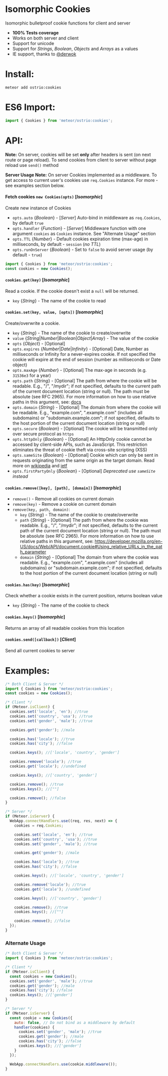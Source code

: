 Isomorphic Cookies
========
Isomorphic bulletproof cookie functions for client and server

 - __100% Tests coverage__
 - Works on both server and client
 - Support for unicode
 - Support for *Strings*, *Boolean*, *Objects* and *Arrays* as a values
 - IE support, thanks to [@derwok](https://github.com/derwok)

Install:
========
```shell
meteor add ostrio:cookies
```

ES6 Import:
========
```jsx
import { Cookies } from 'meteor/ostrio:cookies';
```

API:
========
__Note:__ On server, cookies will be set __only__ after headers is sent (on next route or page reload). To send cookies from client to server without page reload use `send()` method

__Server Usage Note:__ On server Cookies implemented as a middleware. To get access to current user's cookies use `req.Cookies` instance. For more - see examples section below.

#### Fetch cookies `new Cookies(opts)` [*Isomorphic*]
Create new instance of Cookies
  - `opts.auto` {*Boolean*} - [*Server*] Auto-bind in middleware as `req.Cookies`, by default `true`
  - `opts.handler` {*Function*} - [*Server*] Middleware function with one argument `cookies` as `Cookies` instance. See "Alternate Usage" section
  - `opts.TTL` {*Number*} - Default cookies expiration time (max-age) in milliseconds, by default - `session` (*no TTL*)
  - `opts.runOnServer` {*Boolean*} - Set to `false` to avoid server usage (by default - `true`)
```jsx
import { Cookies } from 'meteor/ostrio:cookies';
const cookies = new Cookies();
```

#### `cookies.get(key)` [*Isomorphic*]
Read a cookie. If the cookie doesn't exist a `null` will be returned.
  - `key` {*String*} - The name of the cookie to read

#### `cookies.set(key, value, [opts])` [*Isomorphic*]
Create/overwrite a cookie.
  - `key` {*String*} - The name of the cookie to create/overwrite
  - `value` {*String*|*Number*|*Boolean*|*Object*|*Array*} - The value of the cookie
  - `opts` {*Object*} - [Optional]
  - `opts.expires` {*Number*|*Date*|*Infinity*} - [Optional] Date, Number as milliseconds or Infinity for a never-expires cookie. If not specified the cookie will expire at the end of session (number as milliseconds or Date object)
  - `opts.maxAge` {*Number*} - [Optional] The max-age in seconds (e.g. `31536e3` for a year)
  - `opts.path` {*String*} - [Optional] The path from where the cookie will be readable. E.g., "/", "/mydir"; if not specified, defaults to the current path of the current document location (string or null). The path must be absolute (see RFC 2965). For more information on how to use relative paths in this argument, see: [docs](https://developer.mozilla.org/en-US/docs/Web/API/document.cookie#Using_relative_URLs_in_the_path_parameter)
  - `opts.domain` {*String*} - [Optional] The domain from where the cookie will be readable. E.g., "example.com", ".example.com" (includes all subdomains) or "subdomain.example.com"; if not specified, defaults to the host portion of the current document location (string or null)
  - `opts.secure` {*Boolean*} - [Optional] The cookie will be transmitted only over secure protocol as `https`
  - `opts.httpOnly` {*Boolean*} - [Optional] An HttpOnly cookie cannot be accessed by client-side APIs, such as JavaScript. This restriction eliminates the threat of cookie theft via cross-site scripting (XSS)
  - `opts.sameSite` {*Boolean*} - [Optional] Cookie which can only be sent in requests originating from the same origin as the target domain. Read more on [wikipedia](https://en.wikipedia.org/wiki/HTTP_cookie#SameSite_cookie) and [ietf](https://tools.ietf.org/html/draft-west-first-party-cookies-05)
  - `opts.firstPartyOnly` {*Boolean*} - [Optional] *Deprecated use `sameSite` instead*

#### `cookies.remove([key], [path], [domain])` [*Isomorphic*]
 - `remove()` - Remove all cookies on current domain
 - `remove(key)` - Remove a cookie on current domain
 - `remove(key, path, domain)`:
    - `key` {*String*} - The name of the cookie to create/overwrite
    - `path` {*String*} - [Optional] The path from where the cookie was readable. E.g., "/", "/mydir"; if not specified, defaults to the current path of the current document location (string or null). The path must be absolute (see RFC 2965). For more information on how to use relative paths in this argument, see: https://developer.mozilla.org/en-US/docs/Web/API/document.cookie#Using_relative_URLs_in_the_path_parameter
    - `domain` {*String*} - [Optional] The domain from where the cookie was readable. E.g., "example.com", ".example.com" (includes all subdomains) or "subdomain.example.com"; if not specified, defaults to the host portion of the current document location (string or null)

#### `cookies.has(key)` [*Isomorphic*]
Check whether a cookie exists in the current position, returns boolean value
 - `key` {*String*} - The name of the cookie to check

#### `cookies.keys()` [*Isomorphic*]
Returns an array of all readable cookies from this location

#### `cookies.send([callback])` [*Client*]
Send all current cookies to server

Examples:
=========
```jsx
/* Both Client & Server */
import { Cookies } from 'meteor/ostrio:cookies';
const cookies = new Cookies();

/* Client */
if (Meteor.isClient) {
  cookies.set('locale', 'en'); //true
  cookies.set('country', 'usa'); //true
  cookies.set('gender', 'male'); //true

  cookies.get('gender'); //male

  cookies.has('locale'); //true
  cookies.has('city'); //false

  cookies.keys(); //['locale', 'country', 'gender']

  cookies.remove('locale'); //true
  cookies.get('locale'); //undefined

  cookies.keys(); //['country', 'gender']

  cookies.remove(); //true
  cookies.keys(); //[""]

  cookies.remove(); //false
}

/* Server */
if (Meteor.isServer) {
  WebApp.connectHandlers.use((req, res, next) => {
    cookies = req.Cookies;

    cookies.set('locale', 'en'); //true
    cookies.set('country', 'usa'); //true
    cookies.set('gender', 'male'); //true

    cookies.get('gender'); //male

    cookies.has('locale'); //true
    cookies.has('city'); //false

    cookies.keys(); //['locale', 'country', 'gender']

    cookies.remove('locale'); //true
    cookies.get('locale'); //undefined

    cookies.keys(); //['country', 'gender']

    cookies.remove(); //true
    cookies.keys(); //[""]

    cookies.remove(); //false
  });
}
```

### Alternate Usage
```jsx
/* Both Client & Server */
import { Cookies } from 'meteor/ostrio:cookies';

/* Client */
if (Meteor.isClient) {
  const cookies = new Cookies();
  cookies.set('gender', 'male'); //true
  cookies.get('gender'); //male
  cookies.has('city'); //false
  cookies.keys(); //['gender']
}

/* Server */
if (Meteor.isServer) {
  const cookie = new Cookies({
    auto: false, // Do not bind as a middleware by default
    handler(cookies) {
      cookies.set('gender', 'male'); //true
      cookies.get('gender'); //male
      cookies.has('city'); //false
      cookies.keys(); //['gender']
    }
  });

  WebApp.connectHandlers.use(cookie.middleware());
}
```